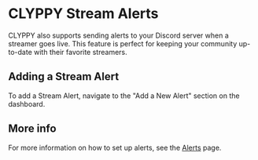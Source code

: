 # CLYPPY Stream Alerts

CLYPPY also supports sending alerts to your Discord server when a streamer goes live. This feature is perfect for keeping your community up-to-date with their favorite streamers.

## Adding a Stream Alert

To add a Stream Alert, navigate to the "Add a New Alert" section on the dashboard.

## More info

For more information on how to set up alerts, see the [Alerts](alert.md) page.